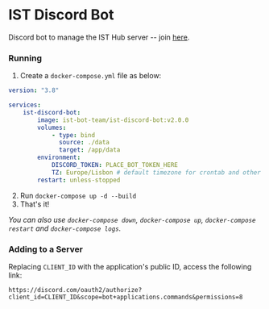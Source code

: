 # IST Discord Bot

Discord bot to manage the IST Hub server -- join [here](https://discord.leic.pt).

### Running

1. Create a `docker-compose.yml` file as below:

```yaml
version: "3.8"

services:
    ist-discord-bot:
        image: ist-bot-team/ist-discord-bot:v2.0.0
        volumes:
            - type: bind
              source: ./data
              target: /app/data
        environment:
            DISCORD_TOKEN: PLACE_BOT_TOKEN_HERE
            TZ: Europe/Lisbon # default timezone for crontab and other date related stuff
        restart: unless-stopped
```

2. Run `docker-compose up -d --build`
3. That's it!

_You can also use `docker-compose down`, `docker-compose up`, `docker-compose restart` and `docker-compose logs`._

### Adding to a Server

Replacing `CLIENT_ID` with the application's public ID, access the following link:

```
https://discord.com/oauth2/authorize?client_id=CLIENT_ID&scope=bot+applications.commands&permissions=8
```
